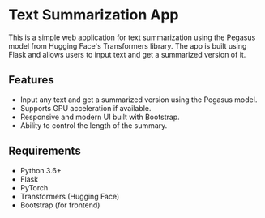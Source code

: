 # Text Summarization App

This is a simple web application for text summarization using the Pegasus model from Hugging Face's Transformers library. The app is built using Flask and allows users to input text and get a summarized version of it.

## Features

- Input any text and get a summarized version using the Pegasus model.
- Supports GPU acceleration if available.
- Responsive and modern UI built with Bootstrap.
- Ability to control the length of the summary.

## Requirements

- Python 3.6+
- Flask
- PyTorch
- Transformers (Hugging Face)
- Bootstrap (for frontend)


